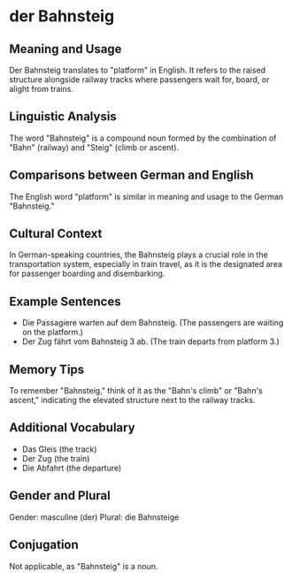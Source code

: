# der Bahnsteig
## Meaning and Usage
Der Bahnsteig translates to "platform" in English. It refers to the raised structure alongside railway tracks where passengers wait for, board, or alight from trains.

## Linguistic Analysis
The word "Bahnsteig" is a compound noun formed by the combination of "Bahn" (railway) and "Steig" (climb or ascent). 

## Comparisons between German and English
The English word "platform" is similar in meaning and usage to the German "Bahnsteig."

## Cultural Context
In German-speaking countries, the Bahnsteig plays a crucial role in the transportation system, especially in train travel, as it is the designated area for passenger boarding and disembarking.

## Example Sentences
- Die Passagiere warten auf dem Bahnsteig. (The passengers are waiting on the platform.)
- Der Zug fährt vom Bahnsteig 3 ab. (The train departs from platform 3.)

## Memory Tips
To remember "Bahnsteig," think of it as the "Bahn's climb" or "Bahn's ascent," indicating the elevated structure next to the railway tracks.

## Additional Vocabulary
- Das Gleis (the track)
- Der Zug (the train)
- Die Abfahrt (the departure)

## Gender and Plural
Gender: masculine (der)
Plural: die Bahnsteige

## Conjugation
Not applicable, as "Bahnsteig" is a noun.